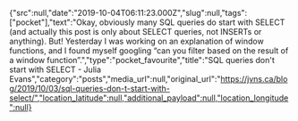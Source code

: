 {"src":null,"date":"2019-10-04T06:11:23.000Z","slug":null,"tags":["pocket"],"text":"Okay, obviously many SQL queries do start with SELECT (and actually this post is only about SELECT queries, not INSERTs or anything). But! Yesterday I was working on an explanation of window functions, and I found myself googling “can you filter based on the result of a window function”.","type":"pocket_favourite","title":"SQL queries don't start with SELECT - Julia Evans","category":"posts","media_url":null,"original_url":"https://jvns.ca/blog/2019/10/03/sql-queries-don-t-start-with-select/","location_latitude":null,"additional_payload":null,"location_longitude":null}